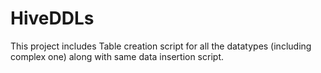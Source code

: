 # HiveDDLs
This project includes Table creation script for all the datatypes (including complex one) along with same data insertion script.
